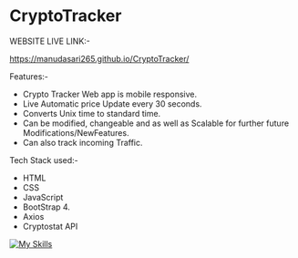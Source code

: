 # CryptoTracker

WEBSITE LIVE LINK:-

https://manudasari265.github.io/CryptoTracker/

Features:-

* Crypto Tracker Web app is mobile responsive.
* Live Automatic price Update every 30 seconds.
* Converts Unix time to standard time.
* Can be modified, changeable and as well as Scalable for further future Modifications/NewFeatures.
* Can also track incoming Traffic.

Tech Stack used:-

* HTML
* CSS 
* JavaScript
* BootStrap 4.
* Axios
* Cryptostat API

[![My Skills](https://skills.thijs.gg/icons?i=html,css,js)](https://skills.thijs.gg)
